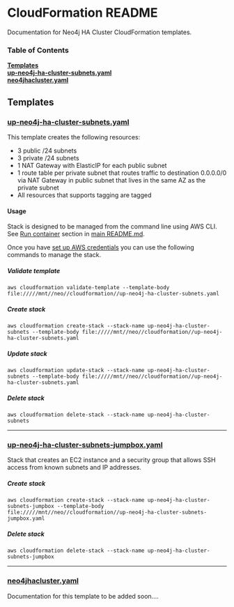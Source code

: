 # CloudFormation README

Documentation for Neo4j HA Cluster CloudFormation templates.

### Table of Contents
**[Templates](#templates)**  
**[up-neo4j-ha-cluster-subnets.yaml](#up-neo4j-ha-cluster-subnets.yaml)**  
**[neo4jhacluster.yaml](#neo4jhacluster.yaml)**  


## Templates



### [up-neo4j-ha-cluster-subnets.yaml](https://github.com/Financial-Times/up-neo4j-ha-cluster/blob/master/cloudformation/up-neo4j-ha-cluster-subnets.yaml)

This template creates the following resources:

 *  3 public /24 subnets
 *  3 private /24 subnets
 *	1 NAT Gateway with ElasticIP for each public subnet
 *	1 route table per private subnet that routes traffic to destination 0.0.0.0/0 via NAT Gateway in public subnet that lives in the same AZ as the private subnet
 *	All resources that supports tagging are tagged

#### Usage

Stack is designed to be managed from the command line using AWS CLI. See [Run container](https://github.com/Financial-Times/up-neo4j-ha-cluster#run-container) section in [main README.md](https://github.com/Financial-Times/up-neo4j-ha-cluster).

Once you have [set up AWS credentials](http://docs.aws.amazon.com/cli/latest/userguide/cli-chap-getting-started.html) you can use the following commands to manage the stack.

##### Validate template

 `aws cloudformation validate-template --template-body file://///mnt//neo//cloudformation//up-neo4j-ha-cluster-subnets.yaml`

##### Create stack

`aws cloudformation create-stack --stack-name up-neo4j-ha-cluster-subnets --template-body file://///mnt//neo//cloudformation//up-neo4j-ha-cluster-subnets.yaml`

##### Update stack

`aws cloudformation update-stack --stack-name up-neo4j-ha-cluster-subnets --template-body file://///mnt//neo//cloudformation//up-neo4j-ha-cluster-subnets.yaml`

##### Delete stack

`aws cloudformation delete-stack --stack-name up-neo4j-ha-cluster-subnets`

---

### [up-neo4j-ha-cluster-subnets-jumpbox.yaml](https://github.com/Financial-Times/up-neo4j-ha-cluster/blob/master/cloudformation/up-neo4j-ha-cluster-subnets-jumpbox.yaml)

Stack that creates an EC2 instance and a security group that allows SSH access from known subnets and IP addresses.

##### Create stack

`aws cloudformation create-stack --stack-name up-neo4j-ha-cluster-subnets-jumpbox --template-body file://///mnt//neo//cloudformation//up-neo4j-ha-cluster-subnets-jumpbox.yaml`

##### Delete stack

`aws cloudformation delete-stack --stack-name up-neo4j-ha-cluster-subnets-jumpbox`

---

### [neo4jhacluster.yaml](https://github.com/Financial-Times/up-neo4j-ha-cluster/blob/master/cloudformation/neo4jhacluster.yaml)

Documentation for this template to be added soon....
